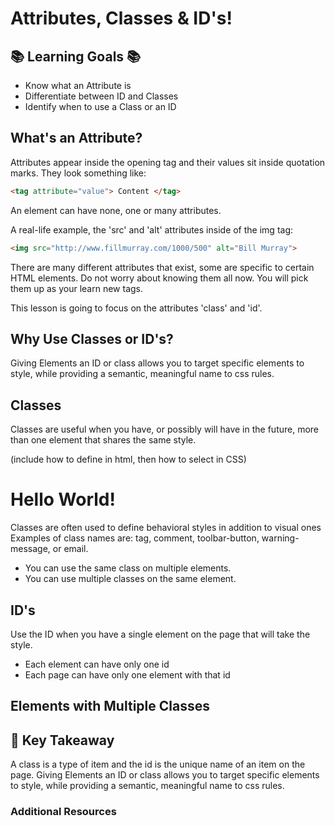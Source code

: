 # Attributes, Classes & ID's!


## 📚 Learning Goals 📚
- Know what an Attribute is
- Differentiate between ID and Classes
- Identify when to use a Class or an ID




## What's an Attribute?
Attributes appear inside the opening tag and their values sit inside quotation marks. They look something like:
  ```html
  <tag attribute="value"> Content </tag>
  ```

An element can have none, one or many attributes.

A real-life example, the 'src' and 'alt' attributes inside of the img tag:
  ```html
  <img src="http://www.fillmurray.com/1000/500" alt="Bill Murray">
  ```

There are many different attributes that exist, some are specific to certain HTML elements. Do not worry about knowing them all now. You will pick them up as your learn new tags.

 This lesson is going to focus on the attributes 'class' and 'id'.


## Why Use Classes or ID's?
Giving Elements an ID or class allows you to target specific elements to style, while providing a semantic, meaningful name to css rules.

## Classes

 Classes are useful when you have, or possibly will have in the future, more than one element that shares the same style.


 (include how to define in html, then how to select in CSS)
 <h1 class="page-title"> Hello World! </h1>

 Classes are often used to define behavioral styles in addition to visual ones Examples of class names are: tag, comment, toolbar-button, warning-message, or email.

- You can use the same class on multiple elements.
- You can use multiple classes on the same element.

## ID's

Use the ID when you have a single element on the page that will take the style.

- Each element can have only one id
- Each page can have only one element with that id


## Elements with Multiple Classes



## 🔑 Key Takeaway
A class is a type of item and the id is the unique name of an item on the page. Giving Elements an ID or class allows you to target specific elements to style, while providing a semantic, meaningful name to css rules.

### Additional Resources
